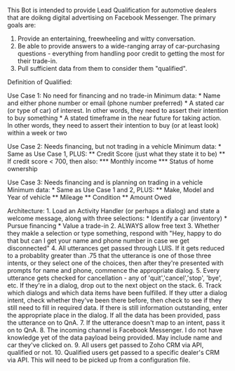 ﻿This Bot is intended to provide Lead Qualification for automotive dealers that are doikng digital advertising on Facebook Messenger. The primary goals are:

1. Provide an entertaining, freewheeling and witty conversation.
2. Be able to provide answers to a wide-ranging array of car-purchasing questions - everything from handling poor credit to getting the most for their trade-in.
3. Pull sufficient data from them to consider them "qualified".

Definition of Qualified:

Use Case 1: No need for financing and no trade-in
            Minimum data:
			* Name and either phone number or email (phone number preferred)
			* A stated car (or type of car) of interest. In other words, they need to assert their intention to buy something
			* A stated timeframe in the near future for taking action. In other words, they need to assert their intention to buy (or at least look) within a week or two


Use Case 2: Needs financing, but not trading in a vehicle
			Minimum data:
			* Same as Use Case 1, PLUS:
										** Credit Score (just what they state it to be)
										** If credit score < 700, then also:
											*** Monthly income
											*** Status of home ownership

Use Case 3: Needs financing and is planning on trading in a vehicle
			Minimum data:
			* Same as Use Case 1 and 2, PLUS:
										** Make, Model and Year of vehicle
										** Mileage
										** Condition
										** Amount Owed

Architecture:
	1. Load an Activity Handler (or perhaps a dialog) and state a welcome message, along with three selections:
		* Identify a car (inventory)
		* Pursue financing
		* Value a trade-in
	2. ALWAYS allow free text
	3. Whether they makle a selection or type something, respond with "Hey, happy to do that but can I get your name and phone number in case we get disconnected"
	4. All utterances get passed through LUIS. If it gets reduced to a probablity greater than .75 that the utterance is one of those three intents,
	   or they select one of the choices, then after they're presented with prompts for name and phone, commence the appropriate dialog.
	5. Every utterance gets checked for cancellation - any of 'quit','cancel','stop', 'bye', etc. If they're in a dialog, drop out to the next object on the stack.
	6. Track which dialogs and which data items have been fulfilled. If they utter a dialog intent, check whether they've been there before, then check to see if 
	   they still need to fill in required data. If there is still information outstanding, enter the appropriate place in the dialog. If all the data has been provided,
	   pass the utterance on to QnA.
	7. If the utterance doesn't map to an intent, pass it on to QnA.
	8. The incoming channel is Facebook Messenger. I do not have knowledge yet of the data payload being provided. May include name and car they've clicked on.
	9. All users get passed to Zoho CRM via API, qualified or not.
	10. Qualified users get passed to a specific dealer's CRM via API. This will need to be picked up from a configuration file.
